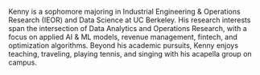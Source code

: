 Kenny is a sophomore majoring in Industrial Engineering & Operations Research (IEOR) and Data Science at UC Berkeley. His research interests span the intersection of Data Analytics and Operations Research, with a focus on applied AI & ML models, revenue management, fintech, and optimization algorithms. Beyond his academic pursuits, Kenny enjoys teaching, traveling, playing tennis, and singing with his acapella group on campus.
